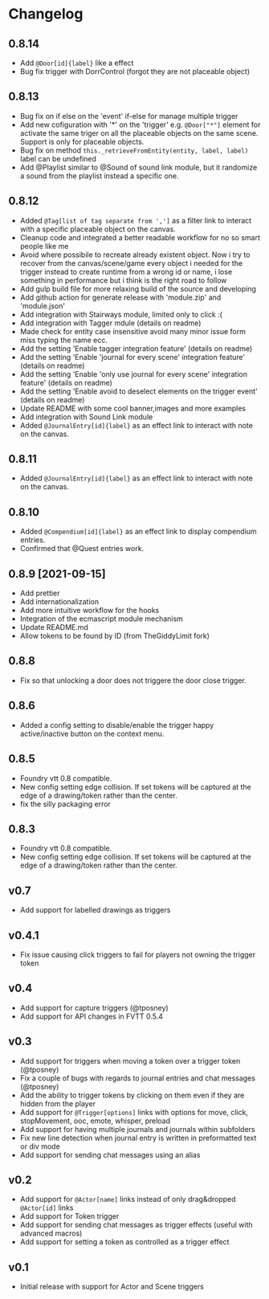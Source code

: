 # Changelog

## 0.8.14

- Add `@Door[id]{label}` like a effect
- Bug fix trigger with DorrControl (forgot they are not placeable object)

## 0.8.13

- Bug fix on if else on the 'event' if-else for manage multiple trigger
- Add new cofiguration with '*' on the 'trigger' e.g. `@Door["*"]` element for activate the same triger on all the placeable objects on the same scene. Support is only for placeable objects.
- Bug fix on method `this._retrieveFromEntity(entity, label, label)` label can be undefined
- Add @Playlist similar to @Sound of sound link module, but it randomize a sound from the playlist instead a specific one.

## 0.8.12

- Added `@Tag[list of tag separate from ',']` as a filter link to interact with a specific placeable object on the canvas.
- Cleanup code and integrated a better readable workflow for no so smart people like me
- Avoid where possibile to recreate already existent object. Now i try to recover from the canvas/scene/game every object i needed for the trigger instead to create runtime from a wrong id or name, i lose something in performance but i think is the right road to follow
- Add gulp build file for more relaxing build of the source and developing
- Add github action for generate release with 'module.zip' and 'module.json'
- Add integration with Stairways module, limited only to click :(
- Add integration with Tagger mdule (details on readme)
- Made check for entity case insensitive avoid many minor issue form miss typing the name ecc.
- Add the setting 'Enable tagger integration feature' (details on readme)
- Add the setting 'Enable 'journal for every scene' integration feature' (details on readme)
- Add the setting 'Enable 'only use journal for every scene' integration feature' (details on readme)
- Add the setting 'Enable avoid to deselect elements on the trigger event' (details on readme)
- Update README with some cool banner,images and more examples
- Add integration with Sound Link module
- Added `@JournalEntry[id]{label}` as an effect link to interact with note on the canvas.

## 0.8.11

- Added `@JournalEntry[id]{label}` as an effect link to interact with note on the canvas.

## 0.8.10

- Added `@Compendium[id]{label}` as an effect link to display compendium entries.
- Confirmed that @Quest entries work.

## 0.8.9 [2021-09-15]

- Add prettier
- Add internationalization
- Add more intuitive workflow for the hooks
- Integration of the ecmascript module mechanism
- Update README.md
- Allow tokens to be found by ID (from TheGiddyLimit fork)

## 0.8.8
- Fix so that unlocking a door does not triggere the door close trigger.

## 0.8.6
 - Added a config setting to disable/enable the trigger happy active/inactive button on the context menu.
 
## 0.8.5
- Foundry vtt 0.8 compatible.
- New config setting edge collision. If set tokens will be captured at the edge of a drawing/token rather than the center.
- fix the silly packaging error

## 0.8.3
- Foundry vtt 0.8 compatible.
- New config setting edge collision. If set tokens will be captured at the edge of a drawing/token rather than the center.

## v0.7

- Add support for labelled drawings as triggers

## v0.4.1

- Fix issue causing click triggers to fail for players not owning the trigger token

## v0.4

- Add support for capture triggers (@tposney)
- Add support for API changes in FVTT 0.5.4

## v0.3

- Add support for triggers when moving a token over a trigger token (@tposney)
- Fix a couple of bugs with regards to journal entries and chat messages (@tposney)
- Add the ability to trigger tokens by clicking on them even if they are hidden from the player
- Add support for `@Trigger[options]` links with options for move, click, stopMovement, ooc, emote, whisper, preload
- Add support for having multiple journals and journals within subfolders
- Fix new line detection when journal entry is written in preformatted text or div mode
- Add support for sending chat messages using an alias


## v0.2
- Add support for `@Actor[name]` links instead of only drag&dropped `@Actor[id]` links
- Add support for Token trigger
- Add support for sending chat messages as trigger effects (useful with advanced macros)
- Add support for setting a token as controlled as a trigger effect

## v0.1
- Initial release with support for Actor and Scene triggers
